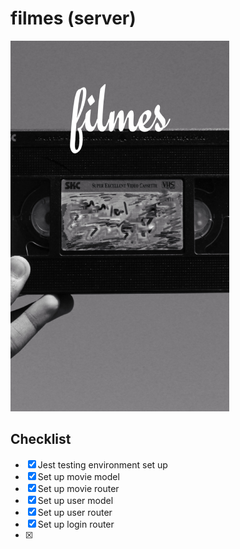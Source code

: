 # filmes (server)

![logo](./filmes.png)

## Checklist

- [x] Jest testing environment set up
- [x] Set up movie model
- [x] Set up movie router
- [x] Set up user model
- [x] Set up user router
- [x] Set up login router
- [x]
